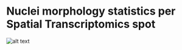 # Nuclei morphology statistics per Spatial Transcriptomics spot

![alt text](TissUUmaps_capture.png)
